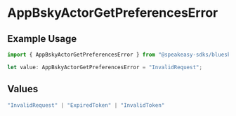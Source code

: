 # AppBskyActorGetPreferencesError

## Example Usage

```typescript
import { AppBskyActorGetPreferencesError } from "@speakeasy-sdks/bluesky/models/errors";

let value: AppBskyActorGetPreferencesError = "InvalidRequest";
```

## Values

```typescript
"InvalidRequest" | "ExpiredToken" | "InvalidToken"
```
